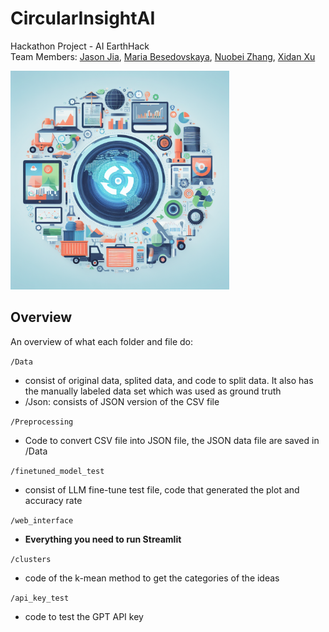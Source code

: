 # CircularInsightAI
Hackathon Project - AI EarthHack <br>
Team Members: [Jason Jia](https://www.linkedin.com/in/jasonjiajs/), [Maria Besedovskaya](https://www.linkedin.com/in/mariabesedovskaya/), [Nuobei Zhang](https://www.linkedin.com/in/nuobeizhang/), [Xidan Xu](https://www.linkedin.com/in/xidan-xu/)

<img src="readme_banner.jpeg" alt="banner" height="350">

## Overview

An overview of what each folder and file do:

`/Data`
- consist of original data, splited data, and code to split data. It also has the manually labeled data set which was used as ground truth
- /Json: consists of JSON version of the CSV file

`/Preprocessing`
- Code to convert CSV file into JSON file, the JSON data file are saved in /Data

`/finetuned_model_test`
- consist of LLM fine-tune test file, code that generated the plot and accuracy rate

`/web_interface`
- **Everything you need to run Streamlit**

`/clusters`
- code of the k-mean method to get the categories of the ideas

`/api_key_test`
- code to test the GPT API key

